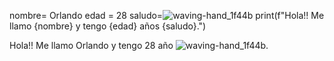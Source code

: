 nombre= Orlando
edad = 28
saludo=![waving-hand_1f44b](https://github.com/OrlandoOrtiz17/OrlandoOrtiz17/assets/54122816/77c3e9f4-d0c5-47bd-a2b2-d6a6ed551557)
print(f"Hola!! Me llamo {nombre} y tengo {edad} años {saludo}.")

Hola!! Me llamo Orlando y tengo 28 año ![waving-hand_1f44b](https://github.com/OrlandoOrtiz17/OrlandoOrtiz17/assets/54122816/77c3e9f4-d0c5-47bd-a2b2-d6a6ed551557). 
